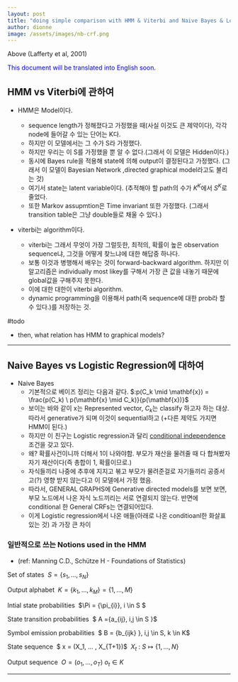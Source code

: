 ```yaml
---
layout: post
title: "doing simple comparison with HMM & Viterbi and Naive Bayes & Logistic regresson"
author: dionne
image: /assets/images/nb-crf.png
---
```

 
  Above
(Lafferty et al, 2001)

<span style="color:blue">This document will be translated into English soon.</span>


## HMM vs Viterbi에 관하여

- HMM은 Model이다.
	- sequence length가 정해졌다고 가정했을 때(사실 이것도 큰 제약이다), 각각 node에 들어갈 수 있는 단어는 K다.
	- 하지만 이 모델에서는 그 수가 S라 가정했다.
	- 하지만 우리는 이 S를 가정했을 뿐 알 수 없다.(그래서 이 모델은 Hidden이다.)
	- 동시에 Bayes rule을 적용해 state에 의해 output이 결정된다고 가정했다. (그래서 이 모델이 Bayesian Network ,directed graphical model라고도 불리는 것)
	- 여기서 state는 latent variable이다. (추적해야 할 path의 수가 $K^K$에서 $S^K$로 줄었다.
	- 또한 Markov assupmtion은 Time invariant 또한 가정했다. (그래서 transition table은 그냥 double들로 채울 수 있다.)

- viterbi는 algorithm이다.
	- viterbi는 그래서 무엇이 가장 그럴듯한, 최적의, 확률이 높은 observation sequence냐, 그것을 어떻게 찾느냐에 대한 해답중 하나다.
	- 보통 이것과 병행해서 배우는 것이 forward-backward algorithm. 하지만 이 알고리즘은 individually most likey를 구해서 가장 큰 값을 내놓기 때문에 global값을 구해주지 못한다.
	- 이에 대한 대한이 viterbi algorithm.
	- dynamic programming을 이용해서 path(즉 sequence에 대한 prob라 할 수 있다.)를 저장하는 것.

\#todo

- then, what relation has HMM to graphical models?

---

## Naive Bayes vs Logistic Regression에 대하여

<!--최근 유행하는 CRF(conditional Markov random field) 모델, CM(markov)RF 등등 여러 개념이 섞여있음.-->

- Naive Bayes
	- 기본적으로 베이즈 정리는 다음과 같다. $:p(C_k \mid \mathbf{x}) = \frac{p(C_k) \ p(\mathbf{x} \mid C_k)}{p(\mathbf{x})}$
	- 보이는 바와 같이 x는 Represented vector, $C_k$는 classify 하고자 하는 대상. 따라서 generative가 되며 이것이 sequential하고 (+다른 제약도 가지면 HMM이 된다.)
	- 하지만 이 친구는 Logistic regression과 달리 [conditional independence](https://en.wikipedia.org/wiki/Conditional_independence) 조건을 갖고 있다.
	- 왜? 확률사건이니까 더해서 1이 나와야함. 부모가 재산을 물려줄 때 다 합쳐봤자 자기 재산이다(즉 총합이 1, 확률이므로.)
	- 자식들끼리 나중에 추후에 지지고 볶고 부모가 물려준걸로 자기들끼리 공증서고(?) 영향 받지 않는다고 이 모델에서 가정 했음. 
	- 따라서, GENERAL GRAPHS에 Generative directed models를 보면 보면, 부모 노드에서 나온 자식 노드끼리는 서로 연결되지 않는다. 반면에 conditional 한 General CRFs는 연결되어있다.
	- 이게 Logistic regression에서 나온 애들(아래로 나온 conditioanl한 화살표 있는 것) 과 가장 큰 차이

	
	
### 일반적으로 쓰는 Notions used in the HMM 
- (ref: Manning C.D., Schütze H - Foundations of Statistics)
   
Set of states&nbsp;&nbsp;$S=\{ s_{1}, ... , s_{N} \}$

Output alphabet&nbsp;&nbsp;$K=\{k_{1}, ... , k_{M}\} = \{1, ... ,M\}$

Intial state probabilities&nbsp;&nbsp;$\Pi = \{\pi_{i}\}, i \in S $

State transition probabilities&nbsp;&nbsp;$ A =\{a_{ij}, i,j \in S \}$

Symbol emission probabilities&nbsp;&nbsp;$ B = \{b_{ijk} \}, i,j \in S, k \in K$

State sequence&nbsp;&nbsp;$ x = (X_1, ... , X_{T+1})$  &nbsp;$X_{t}\ :\ S \mapsto \{1, ...,N\}$

Output sequence&nbsp;&nbsp;$O =(o_1, ... , o_T)\ o_t \in K$

---	